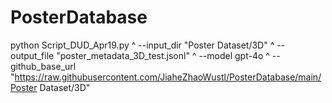 # PosterDatabase
python Script_DUD_Apr19.py ^
  --input_dir "Poster Dataset/3D" ^
  --output_file "poster_metadata_3D_test.jsonl" ^
  --model gpt-4o ^
  --github_base_url "https://raw.githubusercontent.com/JiaheZhaoWustl/PosterDatabase/main/Poster Dataset/3D"

